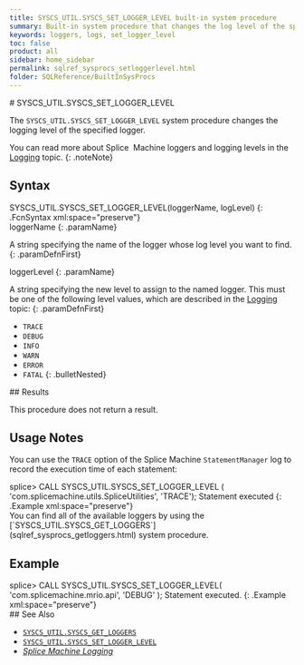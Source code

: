 ```yaml
---
title: SYSCS_UTIL.SYSCS_SET_LOGGER_LEVEL built-in system procedure
summary: Built-in system procedure that changes the log level of the specified logger.
keywords: loggers, logs, set_logger_level
toc: false
product: all
sidebar: home_sidebar
permalink: sqlref_sysprocs_setloggerlevel.html
folder: SQLReference/BuiltInSysProcs
---
```

<section>
<div class="TopicContent" data-swiftype-index="true" markdown="1">
# SYSCS_UTIL.SYSCS_SET_LOGGER_LEVEL

The `SYSCS_UTIL.SYSCS_SET_LOGGER_LEVEL` system procedure changes the
logging level of the specified logger.

You can read more about Splice  Machine loggers and logging levels in
the [Logging](developers_tuning_logging.html) topic.
{: .noteNote}

## Syntax

<div class="fcnWrapperWide" markdown="1">
    SYSCS_UTIL.SYSCS_SET_LOGGER_LEVEL(loggerName, logLevel)
{: .FcnSyntax xml:space="preserve"}

</div>
<div class="paramList" markdown="1">
loggerName
{: .paramName}

A string specifying the name of the logger whose log level you want to
find.
{: .paramDefnFirst}

loggerLevel
{: .paramName}

A string specifying the new level to assign to the named logger. This
must be one of the following level values, which are described in the
[Logging](developers_tuning_logging.html) topic:
{: .paramDefnFirst}

* `TRACE`
* `DEBUG`
* `INFO`
* `WARN`
* `ERROR`
* `FATAL`
{: .bulletNested}

</div>
## Results

This procedure does not return a result.

## Usage Notes

You can use the `TRACE` option of the Splice Machine `StatementManager`
log to record the execution time of each statement:

<div class="preWrapperWide" markdown="1">
    splice> CALL SYSCS_UTIL.SYSCS_SET_LOGGER_LEVEL ( 'com.splicemachine.utils.SpliceUtilities', 'TRACE');
    Statement executed
{: .Example xml:space="preserve"}

</div>
You can find all of the available loggers by using the
[`SYSCS_UTIL.SYSCS_GET_LOGGERS`](sqlref_sysprocs_getloggers.html) system
procedure.

## Example

<div class="preWrapperWide" markdown="1">
    splice> CALL SYSCS_UTIL.SYSCS_SET_LOGGER_LEVEL( 'com.splicemachine.mrio.api', 'DEBUG' );
    Statement executed.
{: .Example xml:space="preserve"}

</div>
## See Also

* [`SYSCS_UTIL.SYSCS_GET_LOGGERS`](sqlref_sysprocs_getloggers.html)
* [`SYSCS_UTIL.SYSCS_SET_LOGGER_LEVEL`](#)
* *[Splice Machine Logging](developers_tuning_logging.html)*

</div>
</section>
